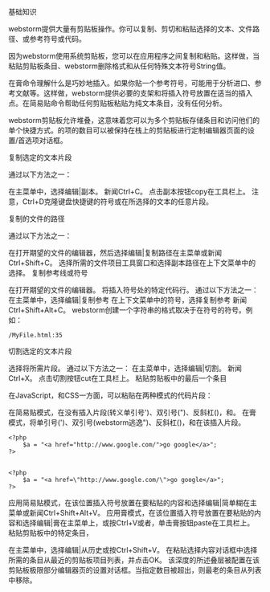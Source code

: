 基础知识

webstorm提供大量有剪贴板操作。你可以复制、剪切和粘贴选择的文本、文件路径、或参考符号或代码。

因为webstorm使用系统剪贴板，您可以在应用程序之间复制和粘贴。这样做，当粘贴剪贴板条目、webstorm删除格式和从任何特殊文本符号String值。

在膏命令理解什么是巧妙地插入。如果你贴一个参考符号，可能用于分析进口、参考文献等。这样做，webstorm提供必要的支架和将插入符号放置在适当的插入点。在简易贴命令帮助任何剪贴板粘贴为纯文本条目，没有任何分析。

webstorm剪贴板允许堆叠，这意味着您可以为多个剪贴板存储条目和访问他们的单个快捷方式。的项的数目可以被保持在栈上的剪贴板进行定制编辑器页面的设置/首选项对话框。

复制选定的文本片段

通过以下方法之一：

在主菜单中，选择编辑|副本。
新闻Ctrl+C。
点击副本按钮copy在工具栏上。
注意，Ctrl+D克隆键盘快捷键的符号或在所选择的文本的任意片段。

复制的文件的路径

通过以下方法之一：

在打开期望的文件的编辑器，然后选择编辑|复制路径在主菜单或新闻Ctrl+Shift+C。
选择所需的文件项目工具窗口和选择副本路径在上下文菜单中的选择。
复制参考线或符号

在打开期望的文件的编辑器。
将插入符号处的特定代码行。
通过以下方法之一：
在主菜单中，选择编辑|复制参考
在上下文菜单中的符号，选择复制参考
新闻Ctrl+Shift+Alt+C。
webstorm创建一个字符串的格式取决于在符号的符号。例如：
~~~
/MyFile.html:35
~~~
切割选定的文本片段

选择将所需片段。
通过以下方法之一：
在主菜单中，选择编辑|切割。
新闻Ctrl+X。
点击切割按钮cut在工具栏上。
粘贴剪贴板中的最后一个条目

在JavaScript，和CSS一方面，可以粘贴在两种模式的代码片段：

在简易贴模式，在没有插入片段(转义单引号')、双引号(")、反斜杠(\)，和<a href></a>。
在膏模式，将单引号(')、双引号(webstorm逃逸")、反斜杠(\)，和<a href></a>在该插入片段。

~~~
<?php
    $a = "<a href="http://www.google.com/">go google</a>";
?>
     
~~~

~~~
<?php
    $a = "<a href=\"http://www.google.com/\">go google</a>";
?>
~~~

应用简易贴模式，在该位置插入符号放置在要粘贴的内容和选择编辑|简单糊在主菜单或新闻Ctrl+Shift+Alt+V。
应用膏模式，在该位置插入符号放置在要粘贴的内容和选择编辑|膏在主菜单上，或按Ctrl+V或者，单击膏按钮paste在工具栏上。
粘贴剪贴板中的特定条目，

在主菜单中，选择编辑|从历史或按Ctrl+Shift+V。
在粘贴选择内容对话框中选择所需的条目从最近的剪贴板项目列表，并点击OK。
该深度的所述叠层被配置在该剪贴板极限部分编辑器页的设置对话框。当指定数目被超出，则最老的条目从列表中移除。